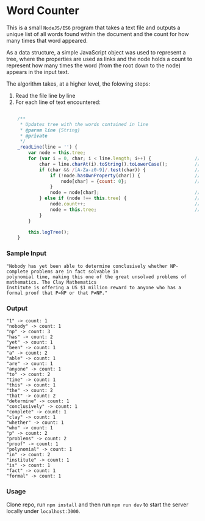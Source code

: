 # Word Counter
This is a small ```NodeJS/ES6``` program that takes a text file and outputs a unique list of all words found within the document and the count for how many times that word appeared.

As a data structure, a simple JavaScript object was used to represent a tree, where the properties are used as links and the node holds a count to represent how many times the word (from the root down to the node) appears in the input text.  

The algorithm takes, at a higher level, the folowing steps:
  1. Read the file line by line
  2. For each line of text encountered:
```javascript

    /**
     * Updates tree with the words contained in line
     * @param line {String}
     * @private
     */
    _readLine(line = '') {
        var node = this.tree;
        for (var i = 0, char; i < line.length; i++) {                // Loop through every char in the line
            char = line.charAt(i).toString().toLowerCase();          // Make char lowercase to avoid duplicates
            if (char && /[A-Za-z0-9]/.test(char)) {                  // Validate char(alphanumeric only)
                if (!node.hasOwnProperty(char)) {                    // Node does not contain char
                    node[char] = {count: 0};                         // Initialize new node for char
                }
                node = node[char];                                   // Move down to the next node
            } else if (node !== this.tree) {                         // Invalid char found(end of word)
                node.count++;                                        // Increment count in node
                node = this.tree;                                    // Point node back to root
            }
        }

        this.logTree();
    }
```
    


### Sample Input
```
"Nobody has yet been able to determine conclusively whether NP-complete problems are in fact solvable in 
polynomial time, making this one of the great unsolved problems of mathematics. The Clay Mathematics 
Institute is offering a US $1 million reward to anyone who has a formal proof that P=NP or that P≠NP."
```
### Output
```
"1" -> count: 1
"nobody" -> count: 1
"np" -> count: 3
"has" -> count: 2
"yet" -> count: 1
"been" -> count: 1
"a" -> count: 2
"able" -> count: 1
"are" -> count: 1
"anyone" -> count: 1
"to" -> count: 2
"time" -> count: 1
"this" -> count: 1
"the" -> count: 2
"that" -> count: 2
"determine" -> count: 1
"conclusively" -> count: 1
"complete" -> count: 1
"clay" -> count: 1
"whether" -> count: 1
"who" -> count: 1
"p" -> count: 2
"problems" -> count: 2
"proof" -> count: 1
"polynomial" -> count: 1
"in" -> count: 2
"institute" -> count: 1
"is" -> count: 1
"fact" -> count: 1
"formal" -> count: 1

```
### Usage
Clone repo, run `npm install` and then run `npm run dev` to start the server locally under `localhost:3000`.

